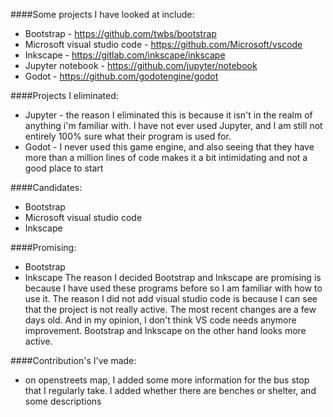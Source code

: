 
####Some projects I have looked at include: 
* Bootstrap - https://github.com/twbs/bootstrap
* Microsoft visual studio code - https://github.com/Microsoft/vscode
* Inkscape - https://gitlab.com/inkscape/inkscape
* Jupyter notebook - https://github.com/jupyter/notebook
* Godot - https://github.com/godotengine/godot

####Projects I eliminated: 
* Jupyter - the reason I eliminated this is because it isn't in the realm of anything i'm familiar with. I have not ever used Jupyter, and I am still not entirely 100% sure what their program is used for. 
* Godot - I never used this game engine, and also seeing that they have more than a million lines of code makes it a bit intimidating and not a good place to start

####Candidates: 
* Bootstrap
* Microsoft visual studio code
* Inkscape

####Promising: 
* Bootstrap
* Inkscape
The reason I decided Bootstrap and Inkscape are promising is because I have used these programs before so I am familiar with how to use it. The reason I did not add visual studio code is because I can see that the project is not really active. The most recent changes are a few days old. And in my opinion, I don't think VS code needs anymore improvement. Bootstrap and Inkscape on the other hand looks more active. 

####Contribution's I've made:
* on openstreets map, I added some more information for the bus stop that I regularly take. I added whether there are benches or shelter, and some descriptions
